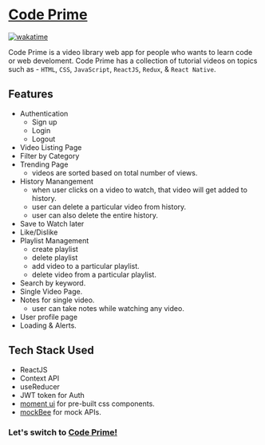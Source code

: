 # [Code Prime](https://codeprime.netlify.app/)

[![wakatime](https://wakatime.com/badge/github/AbhishekkGautam/code-prime.svg)](https://wakatime.com/badge/github/AbhishekkGautam/code-prime)

Code Prime is a video library web app for people who wants to learn code or web develoment. Code Prime has a collection of tutorial videos on topics such as - `HTML`, `CSS`, `JavaScript`, `ReactJS`, `Redux`, & `React Native`.

## Features

- Authentication
  - Sign up
  - Login
  - Logout
- Video Listing Page
- Filter by Category
- Trending Page
  - videos are sorted based on total number of views.
- History Manangement
  - when user clicks on a video to watch, that video will get added to history.
  - user can delete a particular video from history.
  - user can also delete the entire history.
- Save to Watch later
- Like/Dislike
- Playlist Management
  - create playlist
  - delete playlist
  - add video to a particular playlist.
  - delete video from a particular playlist.
- Search by keyword.
- Single Video Page.
- Notes for single video.
  - user can take notes while watching any video.
- User profile page
- Loading & Alerts.

## Tech Stack Used

- ReactJS
- Context API
- useReducer
- JWT token for Auth
- [moment ui](https://momentui.netlify.app/) for pre-built css components.
- [mockBee](https://mockbee.netlify.app/docs/introduction/) for mock APIs.

### Let's switch to [Code Prime!](https://codeprime.netlify.app/)
